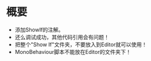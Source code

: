 # 概要

* 添加ShowIf的注解。
* 还么调试成功，其他代码引用会有问题！
* 把整个"Show If"文件夹，不要放入到Editor就可以使用！
* MonoBehaviour脚本不能放在Editor的文件夹下！